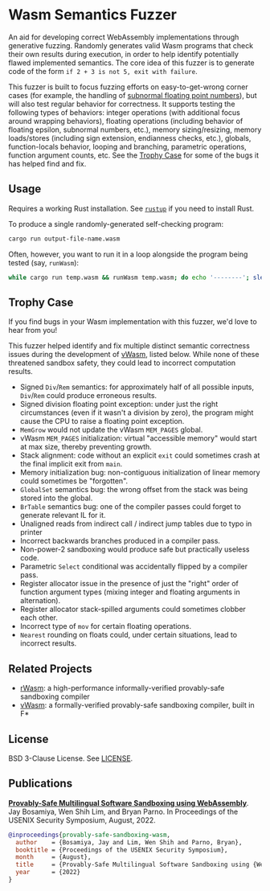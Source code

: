 # Wasm Semantics Fuzzer

An aid for developing correct WebAssembly implementations through
generative fuzzing. Randomly generates valid Wasm programs that check
their own results during execution, in order to help identify
potentially flawed implemented semantics. The core idea of this fuzzer
is to generate code of the form `if 2 + 3 is not 5, exit with
failure`.

This fuzzer is built to focus fuzzing efforts on easy-to-get-wrong
corner cases (for example, the handling of [subnormal floating point
numbers](https://en.wikipedia.org/wiki/Subnormal_number)), but will
also test regular behavior for correctness. It supports testing the
following types of behaviors: integer operations (with additional
focus around wrapping behaviors), floating operations (including
behavior of floating epsilon, subnormal numbers, etc.), memory
sizing/resizing, memory loads/stores (including sign extension,
endianness checks, etc.), globals, function-locals behavior, looping
and branching, parametric operations, function argument counts,
etc. See the [Trophy Case](#trophy-case) for some of the bugs it has
helped find and fix.

## Usage

Requires a working Rust installation. See
[`rustup`](https://rustup.rs/) if you need to install Rust.

To produce a single randomly-generated self-checking program:
```sh
cargo run output-file-name.wasm
```

Often, however, you want to run it in a loop alongside the program
being tested (say, `runWasm`):

```sh
while cargo run temp.wasm && runWasm temp.wasm; do echo '--------'; sleep 0.1; done
```

## Trophy Case

If you find bugs in your Wasm implementation with this fuzzer, we'd
love to hear from you!

This fuzzer helped identify and fix multiple distinct semantic
correctness issues during the development of
[vWasm](https://github.com/secure-foundations/vWasm), listed
below. While none of these threatened sandbox safety, they could lead
to incorrect computation results.

+ Signed `Div`/`Rem` semantics: for approximately half of all possible
  inputs, `Div`/`Rem` could produce erroneous results.
+ Signed division floating point exception: under just the right
  circumstances (even if it wasn't a division by zero), the program
  might cause the CPU to raise a floating point exception.
+ `MemGrow` would not update the vWasm `MEM_PAGES` global.
+ vWasm `MEM_PAGES` initialization: virtual "accessible memory" would
  start at max size, thereby preventing growth.
+ Stack alignment: code without an explicit `exit` could sometimes
  crash at the final implicit exit from `main`.
+ Memory initialization bug: non-contiguous initialization of linear
  memory could sometimes be "forgotten".
+ `GlobalSet` semantics bug: the wrong offset from the stack was being
  stored into the global.
+ `BrTable` semantics bug: one of the compiler passes could forget to
  generate relevant IL for it.
+ Unaligned reads from indirect call / indirect jump tables due to
  typo in printer
+ Incorrect backwards branches produced in a compiler pass.
+ Non-power-2 sandboxing would produce safe but practically useless
  code.
+ Parametric `Select` conditional was accidentally flipped by a
  compiler pass.
+ Register allocator issue in the presence of just the "right" order
  of function argument types (mixing integer and floating arguments in
  alternation).
+ Register allocator stack-spilled arguments could sometimes clobber
  each other.
+ Incorrect type of `mov` for certain floating operations.
+ `Nearest` rounding on floats could, under certain situations, lead
  to incorrect results.

## Related Projects

+ [rWasm](https://github.com/secure-foundations/rWasm): a
  high-performance informally-verified provably-safe sandboxing
  compiler
+ [vWasm](https://github.com/secure-foundations/vWasm): a
  formally-verified provably-safe sandboxing compiler, built in F*

## License

BSD 3-Clause License. See [LICENSE](./LICENSE).

## Publications

[**Provably-Safe Multilingual Software Sandboxing using
WebAssembly**](https://www.usenix.org/conference/usenixsecurity22/presentation/bosamiya).
Jay Bosamiya, Wen Shih Lim, and Bryan Parno. In Proceedings
of the USENIX Security Symposium, August, 2022.

```bibtex
@inproceedings{provably-safe-sandboxing-wasm,
  author    = {Bosamiya, Jay and Lim, Wen Shih and Parno, Bryan},
  booktitle = {Proceedings of the USENIX Security Symposium},
  month     = {August},
  title     = {Provably-Safe Multilingual Software Sandboxing using {WebAssembly}},
  year      = {2022}
}
```
